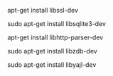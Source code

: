 
apt-get install libssl-dev

sudo apt-get install libsqlite3-dev  

apt-get install libhttp-parser-dev
   
sudo apt-get install libzdb-dev

sudo apt-get install libyajl-dev